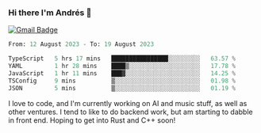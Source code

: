 ### Hi there I'm Andrés :lemon:

[![Gmail Badge](https://img.shields.io/badge/-gmail-c14438?style=flat-square&logo=Gmail&logoColor=white&link=mailto:houshuai0816@gmail.com)](mailto:ahduvvuri@gmail.com)

<!--START_SECTION:waka-->

```python
From: 12 August 2023 - To: 19 August 2023

TypeScript   5 hrs 17 mins   ████████████████░░░░░░░░░   63.57 %
YAML         1 hr 28 mins    ████▒░░░░░░░░░░░░░░░░░░░░   17.78 %
JavaScript   1 hr 11 mins    ███▓░░░░░░░░░░░░░░░░░░░░░   14.25 %
TSConfig     9 mins          ▒░░░░░░░░░░░░░░░░░░░░░░░░   01.98 %
JSON         5 mins          ▒░░░░░░░░░░░░░░░░░░░░░░░░   01.19 %
```

<!--END_SECTION:waka-->

I love to code, and I'm currently working on AI and music stuff, as well as other ventures. I tend to like to do backend work, but am starting to dabble in front end. Hoping to get into Rust and C++ soon!
